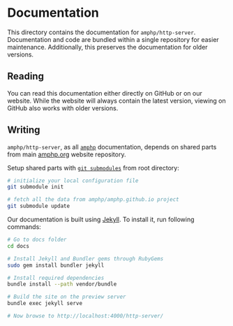 # Documentation

This directory contains the documentation for `amphp/http-server`. Documentation and code are bundled within a single repository for easier maintenance. Additionally, this preserves the documentation for older versions.

## Reading

You can read this documentation either directly on GitHub or on our website. While the website will always contain the latest version, viewing on GitHub also works with older versions.

## Writing

`amphp/http-server`, as all [`amphp`](https://github.com/amphp) documentation, depends on shared parts from main [amphp.org](https://github.com/amphp/amphp.github.io) website repository. 

Setup shared parts with [`git submodules`](https://git-scm.com/docs/git-submodule) from root directory:

```bash
# initialize your local configuration file 
git submodule init

# fetch all the data from amphp/amphp.github.io project
git submodule update
```

Our documentation is built using [Jekyll](https://jekyllrb.com/). To install it, run following commands:

```bash
# Go to docs folder
cd docs

# Install Jekyll and Bundler gems through RubyGems
sudo gem install bundler jekyll

# Install required dependencies
bundle install --path vendor/bundle

# Build the site on the preview server
bundle exec jekyll serve

# Now browse to http://localhost:4000/http-server/
```
